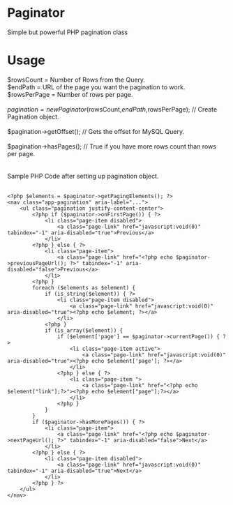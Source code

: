 # Paginator
Simple but powerful PHP pagination class

# Usage
$rowsCount = Number of Rows from the Query.<br>
$endPath = URL of the page you want the pagination to work.<br>
$rowsPerPage = Number of rows per page.<br>
<br>
$pagination = new Paginator($rowsCount,$endPath,$rowsPerPage);  // Create Pagination object.<br>
<br>
$pagination->getOffset(); // Gets the offset for MySQL Query.<br>
<br>
$pagination->hasPages(); // True if you have more rows count than rows per page.<br>
<br>
<br>
Sample PHP Code after setting up pagination object.<br>
<br>

```
<?php $elements = $paginator->getPagingElements(); ?>
<nav class="app-pagination" aria-label="...">
    <ul class="pagination justify-content-center">
        <?php if ($paginator->onFirstPage()) { ?>
            <li class="page-item disabled">
                <a class="page-link" href="javascript:void(0)" tabindex="-1" aria-disabled="true">Previous</a>
            </li>
        <?php } else { ?>
            <li class="page-item">
                <a class="page-link" href="<?php echo $paginator->previousPageUrl(); ?>" tabindex="-1" aria-disabled="false">Previous</a>
            </li>
        <?php }
        foreach ($elements as $element) {
            if (is_string($element)) { ?>
                <li class="page-item disabled">
                    <a class="page-link" href="javascript:void(0)" aria-disabled="true"><?php echo $element; ?></a>
                </li>
            <?php }
            if (is_array($element)) {
                if ($element['page'] == $paginator->currentPage()) { ?>
                    <li class="page-item active">
                        <a class="page-link" href="javascript:void(0)" aria-disabled="true"><?php echo $element['page']; ?></a>
                    </li>
                <?php } else { ?>
                    <li class="page-item ">
                        <a class="page-link" href="<?php echo $element["link"];?>"><?php echo $element["page"];?></a>
                    </li>
                <?php }
            }
        }
        if ($paginator->hasMorePages()) { ?>
            <li class="page-item">
                <a class="page-link" href="<?php echo $paginator->nextPageUrl(); ?>" tabindex="-1" aria-disabled="false">Next</a>
            </li>
        <?php } else { ?>
            <li class="page-item disabled">
                <a class="page-link" href="javascript:void(0)" tabindex="-1" aria-disabled="true">Next</a>
            </li>
        <?php } ?>
    </ul>
</nav>
```
